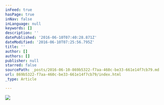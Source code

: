 ```yaml
---
inFeed: true
hasPage: true
inNav: false
inLanguage: null
keywords: []
description: ''
datePublished: '2016-06-10T07:40:28.871Z'
dateModified: '2016-06-10T07:25:56.795Z'
title: ''
author: []
authors: []
publisher: null
starred: false
sourcePath: _posts/2016-06-10-869b5322-f7aa-460c-be33-661e14f7cb79.md
url: 869b5322-f7aa-460c-be33-661e14f7cb79/index.html
_type: Article

---
```

![](https://the-grid-user-content.s3-us-west-2.amazonaws.com/776057ff-127c-461d-9521-57f5cdd5cde1.jpg)
